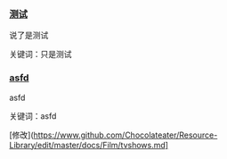 <h3><a href="测试">测试</a> </h3>

说了是测试

关键词：只是测试
 
<h3><a href="asfd">asfd</a> </h3>

asfd

关键词：asfd
 

[修改](https://www.github.com/Chocolateater/Resource-Library/edit/master/docs/Film/tvshows.md] 
